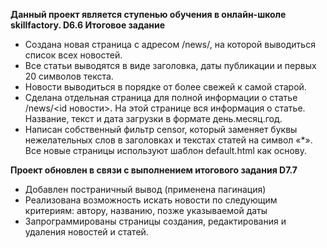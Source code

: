 **Данный проект является ступенью обучения в онлайн-школе skillfactory.  D6.6 Итоговое задание**

- Создана новая страница с адресом /news/, на которой выводиться список всех новостей.
- Все статьи выводятся в виде заголовка, даты публикации и первых 20 символов текста.
- Новости выводиться в порядке от более свежей к самой старой.
- Сделана отдельная страница для полной информации о статье /news/<id новости>.
На этой странице вся информация о статье. Название, текст и дата загрузки в формате день.месяц.год.
- Написан собственный фильтр censor, который заменяет буквы нежелательных слов в заголовках и текстах статей на символ «*».
Все новые страницы используют шаблон default.html как основу.

**Проект обновлен в связи с выполнением итогового задания D7.7**
- Добавлен постраничный вывод (применена пагинация)
- Реализована возможность искать новости по следующим критериям: автору, названию, позже указываемой даты
- Запрограммированы страницы создания, редактирования и удаления новостей и статей.
